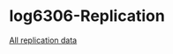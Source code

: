 # log6306-Replication

[All replication data](https://sites.google.com/view/ase21-docker-refactorings)
